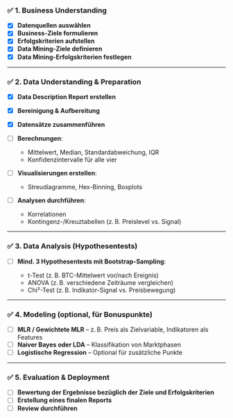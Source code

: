 ### ✅ **1. Business Understanding**

* [x] **Datenquellen auswählen** 
* [x] **Business-Ziele formulieren**
* [x] **Erfolgskriterien aufstellen**
* [x] **Data Mining-Ziele definieren**
* [x] **Data Mining-Erfolgskriterien festlegen**

---

### ✅ **2. Data Understanding & Preparation**

* [x] **Data Description Report erstellen** 
* [x] **Bereinigung & Aufbereitung**
* [x] **Datensätze zusammenführen**
* [ ] **Berechnungen**:

  * Mittelwert, Median, Standardabweichung, IQR
  * Konfidenzintervalle für alle vier
* [ ] **Visualisierungen erstellen**:

  * Streudiagramme, Hex-Binning, Boxplots
* [ ] **Analysen durchführen**:

  * Korrelationen
  * Kontingenz-/Kreuztabellen (z. B. Preislevel vs. Signal)

---

### ✅ **3. Data Analysis (Hypothesentests)**

* [ ] **Mind. 3 Hypothesentests mit Bootstrap-Sampling**:

  * t-Test (z. B. BTC-Mittelwert vor/nach Ereignis)
  * ANOVA (z. B. verschiedene Zeiträume vergleichen)
  * Chi²-Test (z. B. Indikator-Signal vs. Preisbewegung)

---

### ✅ **4. Modeling (optional, für Bonuspunkte)**

* [ ] **MLR / Gewichtete MLR** – z. B. Preis als Zielvariable, Indikatoren als Features
* [ ] **Naiver Bayes oder LDA** – Klassifikation von Marktphasen
* [ ] **Logistische Regression** – Optional für zusätzliche Punkte

---

### ✅ **5. Evaluation & Deployment**

* [ ] **Bewertung der Ergebnisse bezüglich der Ziele und Erfolgskriterien**
* [ ] **Erstellung eines finalen Reports**
* [ ] **Review durchführen**